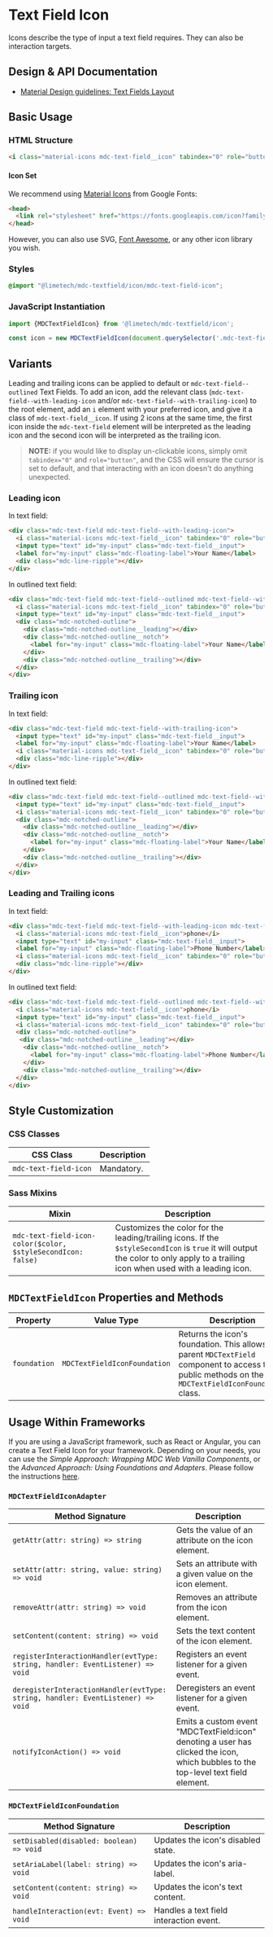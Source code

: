 <!--docs:
title: "Text Field Icon"
layout: detail
section: components
excerpt: "Icons describe the type of input a text field requires"
iconId: text_field
path: /catalog/input-controls/text-field/icon/
-->

# Text Field Icon

Icons describe the type of input a text field requires. They can also be interaction targets.

## Design & API Documentation

<ul class="icon-list">
  <li class="icon-list-item icon-list-item--spec">
    <a href="https://material.io/go/design-text-fields#text-fields-layout">Material Design guidelines: Text Fields Layout</a>
  </li>
</ul>

## Basic Usage

### HTML Structure

```html
<i class="material-icons mdc-text-field__icon" tabindex="0" role="button">event</i>
```

#### Icon Set

We recommend using [Material Icons](https://material.io/tools/icons/) from Google Fonts:

```html
<head>
  <link rel="stylesheet" href="https://fonts.googleapis.com/icon?family=Material+Icons">
</head>
```

However, you can also use SVG, [Font Awesome](https://fontawesome.com/), or any other icon library you wish.

### Styles

```scss
@import "@limetech/mdc-textfield/icon/mdc-text-field-icon";
```

### JavaScript Instantiation

```js
import {MDCTextFieldIcon} from '@limetech/mdc-textfield/icon';

const icon = new MDCTextFieldIcon(document.querySelector('.mdc-text-field-icon'));
```

## Variants

Leading and trailing icons can be applied to default or `mdc-text-field--outlined` Text Fields. To add an icon, add the relevant class (`mdc-text-field--with-leading-icon` and/or `mdc-text-field--with-trailing-icon`) to the root element, add an `i` element with your preferred icon, and give it a class of `mdc-text-field__icon`. If using 2 icons at the same time, the first icon inside the `mdc-text-field` element will be interpreted as the leading icon and the second icon will be interpreted as the trailing icon.

> **NOTE:** if you would like to display un-clickable icons, simply omit `tabindex="0"` and `role="button"`, and the CSS will ensure the cursor is set to default, and that interacting with an icon doesn't do anything unexpected.

### Leading icon

In text field:

```html
<div class="mdc-text-field mdc-text-field--with-leading-icon">
  <i class="material-icons mdc-text-field__icon" tabindex="0" role="button">event</i>
  <input type="text" id="my-input" class="mdc-text-field__input">
  <label for="my-input" class="mdc-floating-label">Your Name</label>
  <div class="mdc-line-ripple"></div>
</div>
```

In outlined text field:

```html
<div class="mdc-text-field mdc-text-field--outlined mdc-text-field--with-leading-icon">
  <i class="material-icons mdc-text-field__icon" tabindex="0" role="button">event</i>
  <input type="text" id="my-input" class="mdc-text-field__input">
  <div class="mdc-notched-outline">
    <div class="mdc-notched-outline__leading"></div>
    <div class="mdc-notched-outline__notch">
      <label for="my-input" class="mdc-floating-label">Your Name</label>
    </div>
    <div class="mdc-notched-outline__trailing"></div>
  </div>
</div>
```

### Trailing icon

In text field:

```html
<div class="mdc-text-field mdc-text-field--with-trailing-icon">
  <input type="text" id="my-input" class="mdc-text-field__input">
  <label for="my-input" class="mdc-floating-label">Your Name</label>
  <i class="material-icons mdc-text-field__icon" tabindex="0" role="button">event</i>
  <div class="mdc-line-ripple"></div>
</div>
```

In outlined text field:

```html
<div class="mdc-text-field mdc-text-field--outlined mdc-text-field--with-trailing-icon">
  <input type="text" id="my-input" class="mdc-text-field__input">
  <i class="material-icons mdc-text-field__icon" tabindex="0" role="button">event</i>
  <div class="mdc-notched-outline">
    <div class="mdc-notched-outline__leading"></div>
    <div class="mdc-notched-outline__notch">
      <label for="my-input" class="mdc-floating-label">Your Name</label>
    </div>
    <div class="mdc-notched-outline__trailing"></div>
  </div>
</div>
```

### Leading and Trailing icons

In text field:

```html
<div class="mdc-text-field mdc-text-field--with-leading-icon mdc-text-field--with-trailing-icon">
  <i class="material-icons mdc-text-field__icon">phone</i>
  <input type="text" id="my-input" class="mdc-text-field__input">
  <label for="my-input" class="mdc-floating-label">Phone Number</label>
  <i class="material-icons mdc-text-field__icon" tabindex="0" role="button">event</i>
  <div class="mdc-line-ripple"></div>
</div>
```

In outlined text field:

```html
<div class="mdc-text-field mdc-text-field--outlined mdc-text-field--with-leading-icon mdc-text-field--with-trailing-icon">
  <i class="material-icons mdc-text-field__icon">phone</i>
  <input type="text" id="my-input" class="mdc-text-field__input">
  <i class="material-icons mdc-text-field__icon" tabindex="0" role="button">clear</i>
  <div class="mdc-notched-outline">
   <div class="mdc-notched-outline__leading"></div>
    <div class="mdc-notched-outline__notch">
      <label for="my-input" class="mdc-floating-label">Phone Number</label>
    </div>
    <div class="mdc-notched-outline__trailing"></div>
  </div>
</div>
```

## Style Customization

### CSS Classes

CSS Class | Description
--- | ---
`mdc-text-field-icon` | Mandatory.

### Sass Mixins

Mixin | Description
--- | ---
`mdc-text-field-icon-color($color, $styleSecondIcon: false)` | Customizes the color for the leading/trailing icons. If the `$styleSecondIcon` is `true` it will output the color to only apply to a trailing icon when used with a leading icon.

## `MDCTextFieldIcon` Properties and Methods

Property | Value Type | Description
--- | --- | ---
`foundation` | `MDCTextFieldIconFoundation` | Returns the icon's foundation. This allows the parent `MDCTextField` component to access the public methods on the `MDCTextFieldIconFoundation` class.

## Usage Within Frameworks

If you are using a JavaScript framework, such as React or Angular, you can create a Text Field Icon for your framework. Depending on your needs, you can use the _Simple Approach: Wrapping MDC Web Vanilla Components_, or the _Advanced Approach: Using Foundations and Adapters_. Please follow the instructions [here](../../../docs/integrating-into-frameworks.md).

### `MDCTextFieldIconAdapter`

Method Signature | Description
--- | ---
`getAttr(attr: string) => string` | Gets the value of an attribute on the icon element.
`setAttr(attr: string, value: string) => void` | Sets an attribute with a given value on the icon element.
`removeAttr(attr: string) => void` | Removes an attribute from the icon element.
`setContent(content: string) => void` | Sets the text content of the icon element.
`registerInteractionHandler(evtType: string, handler: EventListener) => void` | Registers an event listener for a given event.
`deregisterInteractionHandler(evtType: string, handler: EventListener) => void` | Deregisters an event listener for a given event.
`notifyIconAction() => void` | Emits a custom event "MDCTextField:icon" denoting a user has clicked the icon, which bubbles to the top-level text field element.

### `MDCTextFieldIconFoundation`

Method Signature | Description
--- | ---
`setDisabled(disabled: boolean) => void` | Updates the icon's disabled state.
`setAriaLabel(label: string) => void` | Updates the icon's aria-label.
`setContent(content: string) => void` | Updates the icon's text content.
`handleInteraction(evt: Event) => void` | Handles a text field interaction event.
